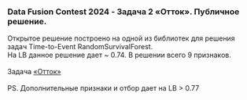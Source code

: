 <h3>Data Fusion Contest 2024 - Задача 2 «Отток». Публичное решение.</h3>
Открытое решение построено на одной из библиотек для решения задач Time-to-Event RandomSurvivalForest.<br>
На LB данное решение дает ~ 0.74. В решении всего 9 признаков.<br><br>
Задача <a href='https://ods.ai/competitions/data-fusion2024-churn' target='_blank'>«Отток»</a><br><br>
PS. Дополнительные признаки и отбор дает на LB > 0.77<br>
